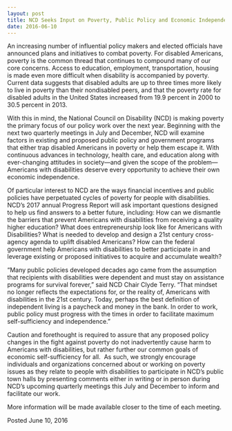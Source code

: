 ```yaml
---
layout: post
title: NCD Seeks Input on Poverty, Public Policy and Economic Independence
date: 2016-06-10
---
```

An increasing number of influential policy makers and elected officials have announced plans and initiatives to combat poverty. For disabled Americans, poverty is the common thread that continues to compound many of our core concerns. Access to education, employment, transportation, housing is made even more difficult when disability is accompanied by poverty. Current data suggests that disabled adults are up to three times more likely to live in poverty than their nondisabled peers, and that the poverty rate for disabled adults in the United States increased from 19.9 percent in 2000 to 30.5 percent in 2013.

With this in mind, the National Council on Disability (NCD) is making poverty the primary focus of our policy work over the next year. Beginning with the next two quarterly meetings in July and December, NCD will examine factors in existing and proposed public policy and government programs that either trap disabled Americans in poverty or help them escape it. With continuous advances in technology, health care, and education along with ever-changing attitudes in society—and given the scope of the problem—Americans with disabilities deserve every opportunity to achieve their own economic independence.

Of particular interest to NCD are the ways financial incentives and public policies have perpetuated cycles of poverty for people with disabilities. NCD’s 2017 annual Progress Report will ask important questions designed to help us find answers to a better future, including: How can we dismantle the barriers that prevent Americans with disabilities from receiving a quality higher education? What does entrepreneurship look like for Americans with Disabilities? What is needed to develop and design a 21st century cross-agency agenda to uplift disabled Americans? How can the federal government help Americans with disabilities to better participate in and leverage existing or proposed initiatives to acquire and accumulate wealth?

“Many public policies developed decades ago came from the assumption that recipients with disabilities were dependent and must stay on assistance programs for survival forever,” said NCD Chair Clyde Terry. “That mindset no longer reflects the expectations for, or the reality of, Americans with disabilities in the 21st century. Today, perhaps the best definition of independent living is a paycheck and money in the bank. In order to work, public policy must progress with the times in order to facilitate maximum self-sufficiency and independence.”

Caution and forethought is required to assure that any proposed policy changes in the fight against poverty do not inadvertently cause harm to Americans with disabilities, but rather further our common goals of economic self-sufficiency for all.  As such, we strongly encourage individuals and organizations concerned about or working on poverty issues as they relate to people with disabilities to participate in NCD’s public town halls by presenting comments either in writing or in person during NCD’s upcoming quarterly meetings this July and December to inform and facilitate our work.

More information will be made available closer to the time of each meeting.

Posted June 10, 2016